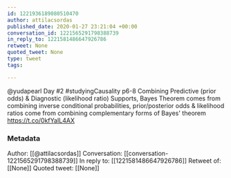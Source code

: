 ```yaml
---
id: 1221936189080510470
author: attilacsordas
published_date: 2020-01-27 23:21:04 +00:00
conversation_id: 1221565291798388739
in_reply_to: 1221581486647926786
retweet: None
quoted_tweet: None
type: tweet
tags:

---
```


@yudapearl Day #2 #studyingCausality p6-8 Combining Predictive (prior odds) &amp; Diagnostic (likelihood ratio) Supports, Bayes Theorem comes from combining inverse conditional probabilities, prior/posterior odds &amp; likelihood ratios come from combining complementary forms of Bayes' theorem https://t.co/0kfYaIL4AX

### Metadata

Author: [[@attilacsordas]]
Conversation: [[conversation-1221565291798388739]]
In reply to: [[1221581486647926786]]
Retweet of: [[None]]
Quoted tweet: [[None]]
